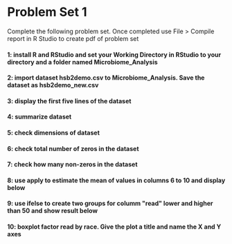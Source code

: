 # Problem Set 1
Complete the following problem set. Once completed use File > Compile report in R Studio to create pdf of problem set

#### 1: install R and RStudio and set your Working Directory in RStudio to your directory and a folder named Microbiome_Analysis



#### 2: import dataset hsb2demo.csv to Microbiome_Analysis. Save the dataset as hsb2demo_new.csv



#### 3: display the first five lines of the dataset 



#### 4: summarize dataset



#### 5: check dimensions of dataset



#### 6: check total number of zeros in the dataset



#### 7: check how many non-zeros in the dataset



#### 8: use apply to estimate the mean of values in columns 6 to 10 and display below



#### 9: use ifelse to create two groups for columm "read" lower and higher than 50 and show result below



#### 10: boxplot factor read by race. Give the plot a title and name the X and Y axes
